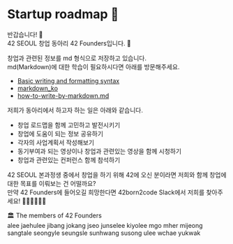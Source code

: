 # Startup roadmap 🚀

반갑습니다! 🙌\
42 SEOUL 창업 동아리 42 Founders입니다. 🦾

창업과 관련된 정보를 md 형식으로 저장하고 있습니다.\
md(Markdown)에 대한 학습이 필요하시다면 아래를 방문해주세요.
- [Basic writing and formatting syntax](https://docs.github.com/en/get-started/writing-on-github/getting-started-with-writing-and-formatting-on-github/basic-writing-and-formatting-syntax)
- [markdown_ko](https://github.com/jinkyukim-me/markdown_ko)
- [how-to-write-by-markdown.md](https://gist.github.com/ihoneymon/652be052a0727ad59601)

저희가 동아리에서 하고자 하는 일은 아래와 같습니다.
- 창업 로드맵을 함께 고민하고 발전시키기
- 창업에 도움이 되는 정보 공유하기
- 각자의 사업계획서 작성해보기
- 동기부여과 되는 영상이나 창업과 관련있는 영상을 함께 시청하기
- 창업과 관련있는 컨퍼런스 함께 참석하기

42 SEOUL 본과정생 중에서 창업을 하기 위해 42에 오신 분이라면 저희와 함께 창업에 대한 목표를 이뤄보는 건 어떨까요?\
만약 42 Founders에 들어오길 희망한다면 42born2code Slack에서 저희를 찾아주세요! 🙇🏻‍♂️🙇🏻‍♀️

🏛 The members of 42 Founders\
alee
jaehulee
jibang
jokang
jseo
junselee
kiyolee
mgo
mher
mijeong
sangtale
seongyle
seungsle
sunhwang
susong
ulee
wchae
yukwak